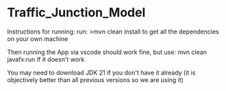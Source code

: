 # Traffic_Junction_Model

Instructions for running:
run: >mvn clean install
to get all the dependencies on your own machine

Then running the App via vscode should work fine, but use:
mvn clean javafx:run
If it doesn't work

You may need to download JDK 21 if you don't have it already (it is objectively better than all previous versions so we are using it)